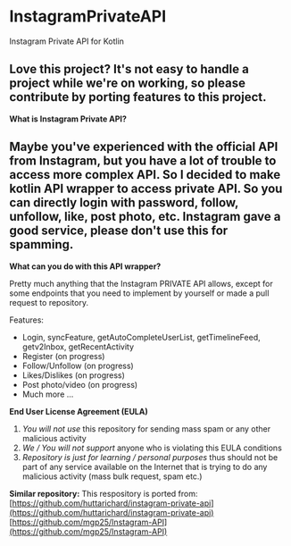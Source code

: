 # InstagramPrivateAPI
Instagram Private API for Kotlin

**Love this project?**
It's not easy to handle a project while we're on working, so please contribute by porting features to this project.
----

**What is Instagram Private API?** 

Maybe you've experienced with the official API from Instagram, but you have a lot of trouble to access more complex API. So I decided to make
kotlin API wrapper to access private API. So you can directly login with password, follow, unfollow, like, post photo, etc.
Instagram gave a good service, please don't use this for spamming.
---

**What can you do with this API wrapper?** 

Pretty much anything that the Instagram PRIVATE API allows, except for some endpoints that you need to 
implement by yourself or made a pull request to repository.

Features:
  - Login, syncFeature, getAutoCompleteUserList, getTimelineFeed, getv2Inbox, getRecentActivity
  - Register (on progress)
  - Follow/Unfollow (on progress)
  - Likes/Dislikes (on progress)
  - Post photo/video (on progress)
  - Much more ...
  
  **End User License Agreement (EULA)**

  1) *You will not use* this repository for sending mass spam or any other malicious activity
  2) *We / You will not support* anyone who is violating this EULA conditions
  3) *Repository is just for learning / personal purposes* thus should not be part of any 
  	service available on the Internet that is trying to do any malicious activity (mass bulk request, spam etc.)
    
**Similar repository:**
This respository is ported from:
[https://github.com/huttarichard/instagram-private-api](https://github.com/huttarichard/instagram-private-api)
[https://github.com/mgp25/Instagram-API](https://github.com/mgp25/Instagram-API)

